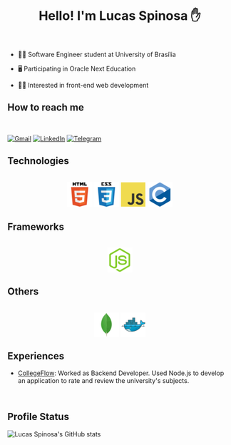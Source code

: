 <div align="center">
  <h1>Hello! I'm Lucas Spinosa ✋</h1>
</div>

<br>

- 🧑‍🎓 Software Engineer student at University of Brasília

- 🖥️ Participating in Oracle Next Education

- 🧑‍💻 Interested in front-end web development


## How to reach me

<br>

[![Gmail](https://img.shields.io/badge/Gmail-D14836?style=for-the-badge&logo=gmail&logoColor=white)](mailto:lucas.shot.lima@gmail.com)
[![LinkedIn](https://img.shields.io/badge/LinkedIn-0077B5?style=for-the-badge&logo=linkedin&logoColor=white)](https://www.linkedin.com/in/lucas-spinosa-frontend/)
[![Telegram](https://img.shields.io/badge/Telegram-2CA5E0?style=for-the-badge&logo=telegram&logoColor=white)](https://t.me/LucasSpinosa)

## Technologies 

<div style="display: inline_block", align="center"><br/>
    <img title="HTML5" alt="HTML5" width="56px" src=https://raw.githubusercontent.com/devicons/devicon/1119b9f84c0290e0f0b38982099a2bd027a48bf1/icons/html5/html5-original-wordmark.svg>
    <img title="CSS3" alt="CSS3" width="56px" src="https://raw.githubusercontent.com/devicons/devicon/1119b9f84c0290e0f0b38982099a2bd027a48bf1/icons/css3/css3-original-wordmark.svg">
    <img  title="JavaScript" alt="JavaScript" width="56px" src="https://raw.githubusercontent.com/devicons/devicon/1119b9f84c0290e0f0b38982099a2bd027a48bf1/icons/javascript/javascript-original.svg">    
    <img  title="C" alt="C" width="56px" src="https://raw.githubusercontent.com/devicons/devicon/1119b9f84c0290e0f0b38982099a2bd027a48bf1/icons/c/c-original.svg">   
</div>


## Frameworks

<div style="display: inline_block", align="center"><br/>
    <img align="center" title="Node.js" alt="Node.js" width="56px" src=https://raw.githubusercontent.com/devicons/devicon/1119b9f84c0290e0f0b38982099a2bd027a48bf1/icons/nodejs/nodejs-original.svg>
</div>


## Others


<div style="display: inline_block", align="center"><br/>
    <img align="center" title="MongoDB" alt="MongoDB" width="56px" src=https://raw.githubusercontent.com/devicons/devicon/1119b9f84c0290e0f0b38982099a2bd027a48bf1/icons/mongodb/mongodb-original.svg>
    <img align="center" title="Docker" alt="Docker" width="56px" src=https://raw.githubusercontent.com/devicons/devicon/1119b9f84c0290e0f0b38982099a2bd027a48bf1/icons/docker/docker-original.svg>
</div>

## Experiences

- [CollegeFlow](https://play.google.com/store/apps/details?id=com.fga_eps_mds.college_flow_app): Worked as Backend Developer. Used Node.js to develop an application to rate and review the university's subjects. 

<br>

## Profile Status

![Lucas Spinosa's GitHub stats](https://github-readme-stats.vercel.app/api?username=LucasSpinosa&show_icons=true&theme=radical)

